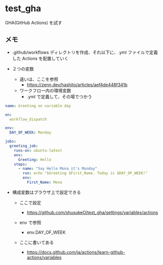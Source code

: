 # test_gha

GHA(GitHub Actions) を試す

## メモ

- .github/workflows ディレクトリを作成、それ以下に、.yml ファイルで定義した Actions を配置していく

- ２つの変数
  - 違いは、ここを参照
    - https://zenn.dev/hashito/articles/aef4de448f341b
  - ワークフロー内の環境変数
    - .yml で定義して、その場でつかう

```YAML
name: Greeting on variable day

on:
  workflow_dispatch

env:
  DAY_OF_WEEK: Monday

jobs:
  greeting_job:
    runs-on: ubuntu-latest
    env:
      Greeting: Hello
    steps:
      - name: "Say Hello Mona it's Monday"
        run: echo "$Greeting $First_Name. Today is $DAY_OF_WEEK!"
        env:
          First_Name: Mona
```

- 構成変数はブラウザ上で設定できる

  - ここで設定

    - https://github.com/shusukeO/test_gha/settings/variables/actions

  - env で参照

    - env.DAY_OF_WEEK

  - ここに書いてある
    - https://docs.github.com/ja/actions/learn-github-actions/variables
